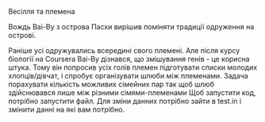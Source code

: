 Весілля та племена

Вождь Ваі-Ву з острова Пасхи вирішив поміняти традиції одруження на острові.

Раніше усі одружувались всередині свого племені.  Але після курсу біології на Coursera
Ваі-Ву дізнався, що змішування генів - це корисна штука.  Тому він попросив усіх голів племен підготувати списки молодих хлопців/дівчат, і спробує організувати шлюби між племенами.
Задача порахувати кількість можливих сімейних пар так щоб шлюб здійснювався лише між різними сімями-племенами
Щоб запустити код, потрібно запустити файл. Для зміни данних потрібно зайти в test.in і змінити данні на які вам потрібно.



